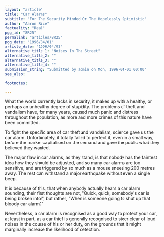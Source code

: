 ```yaml
---
layout: "article"
title: "Car Alarms"
subtitle: "For The Security Minded Or The Hopelessly Optimistic"
author: "Aaron Rice"
factuality: "Real"
pgg_id: "8R25"
permalink: "articles/8R25"
pgg_date: "1996/04/01"
article_date: "1996/04/01"
alternative_title_1: "Noises In The Street"
alternative_title_2: ""
alternative_title_3: ""
alternative_title_4: ""
submission_string: "Submitted by admin on Mon, 1996-04-01 00:00"
see_also:

footnotes: 

---
```

<div>
<p>What the world currently lacks in security, it makes up with a healthy, or perhaps an unhealthy degree of stupidity. The problems of theft and vandalism have, for many years, caused much panic and distress throughout the population, as more and more crimes of this nature have been committed.</p>
<p>To fight the specific area of car theft and vandalism, science gave us the car alarm. Unfortunately, it totally failed to perfect it, even in a small way, before the market capitalised on the demand and gave the public what they believed they wanted.</p>
<p>The major flaw in car alarms, as they stand, is that nobody has the faintest idea how they should be adjusted, and so many car alarms are too sensitive, and are triggered by so much as a mouse sneezing 200 metres away. The rest can withstand a major earthquake without even a single beep.</p>
<p>It is because of this, that when anybody actually hears a car alarm sounding, their first thoughts are not, "Quick, quick, somebody's car is being broken into!", but rather, "When is someone going to shut up that bloody car alarm?"</p>
<p>Nevertheless, a car alarm is recognised as a good way to protect your car, at least in part, as a car thief is generally recognised to steer clear of loud noises in the course of his or her duty, on the grounds that it might marginally increase the likelihood of detection. <!--Amazon_CLS_IM_END--></p>
</div>

